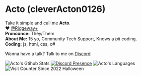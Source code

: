# Acto (cleverActon0126)

Take it simple and call me **Acto**.  
:heart: [@Ridgeway+](https://github.com/ridgewayPlus/)  
**Pronounce:** They/Them  <br>
**About Me:** 15 yo, Community Tech Support, Knows a *bit* coding.  
**Coding:** js, html, css, c#
  
Wanna have a talk? Talk to me on [Discord](https://discord.gg/chu6YcA)  
  
![Acto's Gtihub Stats](https://github-readme-stats.vercel.app/api?username=waitwhatActo&show_icons=true&theme=radical)
[![Discord Presence](https://lanyard.cnrad.dev/api/428445352354643968?animated=:true&idleMessage=Probably%20dead%20at%20the%20moment&hideDiscrim=true)](https://discord.com/users/428445352354643968)
![Acto's Languages](https://github-readme-stats.vercel.app/api/top-langs/?username=waitwhatActo&show_icons=true&theme=radical)
![Visit Counter Since 2022 Halloween](https://profile-counter.glitch.me/waitwhatActo/count.svg)
